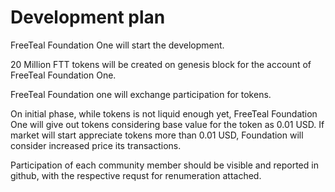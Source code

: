 # Development plan

FreeTeal Foundation One will start the development.

20 Million FTT tokens will be created on genesis block for the account of FreeTeal Foundation One.

FreeTeal Foundation one will exchange participation for tokens. 

On initial phase, while tokens is not liquid enough yet, FreeTeal Foundation One will give out tokens considering base value for the token as 0.01 USD. If market will start appreciate tokens more than 0.01 USD, Foundation will consider increased price its transactions. 

Participation of each community member should be visible and reported in github, with the respective requst for renumeration attached. 
